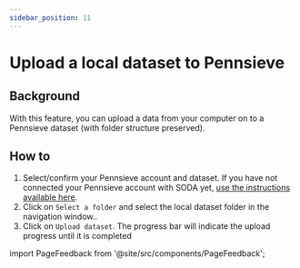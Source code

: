 ```yaml
---
sidebar_position: 11
---
```


# Upload a local dataset to Pennsieve

## Background

With this feature, you can upload a data from your computer on to a Pennsieve dataset (with folder structure preserved).

## How to

1. Select/confirm your Pennsieve account and dataset. If you have not connected your Pennsieve account with SODA yet, [use the instructions available here](./connect-your-pennsieve-account-with-soda).
2. Click on `Select a folder` and select the local dataset folder in the navigation window..
3. Click on `Upload dataset`. The progress bar will indicate the upload progress until it is completed

import PageFeedback from '@site/src/components/PageFeedback';

<PageFeedback />
